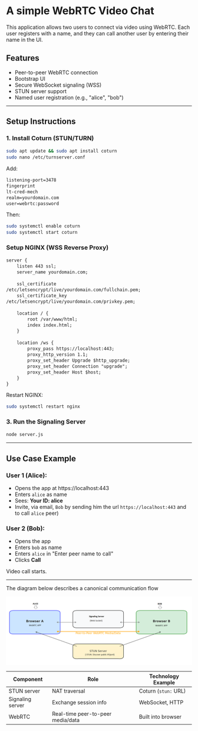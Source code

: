 # A simple WebRTC Video Chat 

This application allows two users to connect via video using WebRTC. Each user registers with a name, and they can call another user by entering their name in the UI.

## Features

- Peer-to-peer WebRTC connection
- Bootstrap UI
- Secure WebSocket signaling (WSS)
- STUN server support
- Named user registration (e.g., "alice", "bob")

---

## Setup Instructions

### 1. Install Coturn (STUN/TURN)

```bash
sudo apt update && sudo apt install coturn
sudo nano /etc/turnserver.conf
```

Add:
```
listening-port=3478
fingerprint
lt-cred-mech
realm=yourdomain.com
user=webrtc:password
```

Then:
```bash
sudo systemctl enable coturn
sudo systemctl start coturn
```

### Setup NGINX (WSS Reverse Proxy)

```nginx
server {
    listen 443 ssl;
    server_name yourdomain.com;

    ssl_certificate /etc/letsencrypt/live/yourdomain.com/fullchain.pem;
    ssl_certificate_key /etc/letsencrypt/live/yourdomain.com/privkey.pem;

    location / {
        root /var/www/html;
        index index.html;
    }

    location /ws {
        proxy_pass https://localhost:443;
        proxy_http_version 1.1;
        proxy_set_header Upgrade $http_upgrade;
        proxy_set_header Connection "upgrade";
        proxy_set_header Host $host;
    }
}
```

Restart NGINX:
```bash
sudo systemctl restart nginx
```

### 3. Run the Signaling Server

```bash
node server.js
```

---

## Use Case Example

### User 1 (Alice):
- Opens the app at https://localhost:443
- Enters `alice` as name
- Sees: **Your ID: alice**
- Invite, via email,  `Bob` by sending him the url `https://localhost:443` and to call `alice` peer)

### User 2 (Bob):
- Opens the app
- Enters `bob` as name
- Enters `alice` in "Enter peer name to call"
- Clicks **Call**

Video call starts.

---

The diagram below describes a canonical communication flow

![alt text](webrtc_diagram.png "Title")

| Component        | Role                              | Technology Example   |
|------------------|-----------------------------------|-----------------------|
| STUN server      | NAT traversal                     | Coturn (`stun:` URL) |
| Signaling server | Exchange session info             | WebSocket, HTTP       |
| WebRTC           | Real-time peer-to-peer media/data | Built into browser    |

